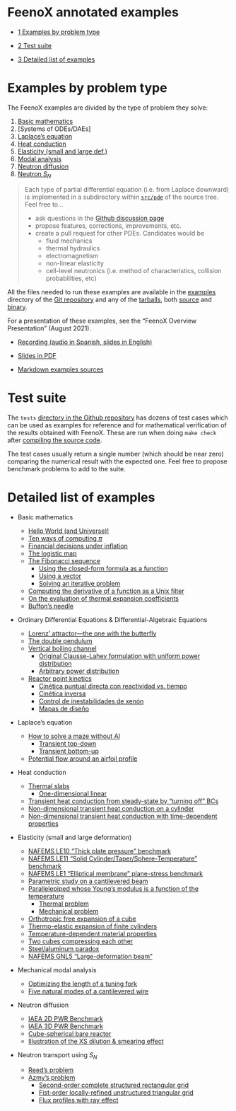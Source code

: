 # FeenoX annotated examples

- [<span class="toc-section-number">1</span> Examples by problem type]
- [<span class="toc-section-number">2</span> Test suite]
- [<span class="toc-section-number">3</span> Detailed list of examples]

  [<span class="toc-section-number">1</span> Examples by problem type]: #examples-by-problem-type
  [<span class="toc-section-number">2</span> Test suite]: #test-suite
  [<span class="toc-section-number">3</span> Detailed list of examples]:
    #detailed-list-of-examples

# Examples by problem type

The FeenoX examples are divided by the type of problem they solve:

1.  [Basic mathematics]
2.  [Systems of ODEs/DAEs]
3.  [Laplace’s equation]
4.  [Heat conduction]
5.  [Elasticity (small and large def.)]
6.  [Modal analysis]
7.  [Neutron diffusion]
8.  [Neutron $`S_N`$]

> Each type of partial differential equation (i.e. from Laplace
> downward) is implemented in a subdirectory within [`src/pde`] of the
> source tree. Feel free to…
>
> - ask questions in the [Github discussion page]
> - propose features, corrections, improvements, etc.
> - create a pull request for other PDEs. Candidates would be
>   - fluid mechanics
>   - thermal hydraulics
>   - electromagnetism
>   - non-linear elasticity
>   - cell-level neutronics (i.e. method of characteristics, collision
>     probabilities, etc)

All the files needed to run these examples are available in the
[examples] directory of the [Git repository] and any of the [tarballs],
both [source] and [binary].

For a presentation of these examples, see the “FeenoX Overview
Presentation” (August 2021).

- [Recording (audio in Spanish, slides in English)]
- [Slides in PDF]
- [Markdown examples sources]

  [Basic mathematics]: basic.md
  [Systems of ODEDAEs]: daes.markdown
  [Laplace’s equation]: laplace.md
  [Heat conduction]: thermal.md
  [Elasticity (small and large def.)]: mechanical.md
  [Modal analysis]: modal.md
  [Neutron diffusion]: neutron_diffusion.md
  [Neutron $`S_N`$]: neutron_sn.md
  [`src/pde`]: https://github.com/seamplex/feenox/tree/main/src/pdes
  [Github discussion page]: https://github.com/seamplex/feenox/discussions
  [examples]: https://github.com/seamplex/feenox/tree/main/examples
  [Git repository]: https://github.com/seamplex/feenox
  [tarballs]: https://www.seamplex.com/feenox/download.html
  [source]: https://www.seamplex.com/feenox/dist/src
  [binary]: https://www.seamplex.com/feenox/dist/linux
  [Recording (audio in Spanish, slides in English)]: https://youtu.be/-RJ5qn7E9uE
  [Slides in PDF]: https://www.seamplex.com/feenox/doc/2021-feenox.pdf
  [Markdown examples sources]: https://github.com/gtheler/2021-presentation

# Test suite

The `tests` [directory in the Github repository] has dozens of test
cases which can be used as examples for reference and for mathematical
verification of the results obtained with FeenoX. These are run when
doing `make check` after [compiling the source code].

The test cases usually return a single number (which should be near
zero) comparing the numerical result with the expected one. Feel free to
propose benchmark problems to add to the suite.

  [directory in the Github repository]: https://github.com/seamplex/feenox/tree/main/tests
  [compiling the source code]: .doc/compile.markdown

# Detailed list of examples

- Basic mathematics
  - [Hello World (and Universe)!]
  - [Ten ways of computing *π*]
  - [Financial decisions under inflation]
  - [The logistic map]
  - [The Fibonacci sequence]
    - [Using the closed-form formula as a function]
    - [Using a vector]
    - [Solving an iterative problem]
  - [Computing the derivative of a function as a Unix filter]
  - [On the evaluation of thermal expansion coefficients]
  - [Buffon’s needle]
- Ordinary Differential Equations & Differential-Algebraic Equations
  - [Lorenz’ attractor—the one with the butterfly]
  - [The double pendulum]
  - [Vertical boiling channel]
    - [Original Clausse-Lahey formulation with uniform power
      distribution]
    - [Arbitrary power distribution]
  - [Reactor point kinetics]
    - [Cinética puntual directa con reactividad vs. tiempo]
    - [Cinética inversa]
    - [Control de inestabilidades de xenón]
    - [Mapas de diseño]
- Laplace’s equation
  - [How to solve a maze without AI]
    - [Transient top-down]
    - [Transient bottom-up]
  - [Potential flow around an airfoil profile]
- Heat conduction
  - [Thermal slabs]
    - [One-dimensional linear]
  - [Transient heat conduction from steady-state by “turning off” BCs]
  - [Non-dimensional transient heat conduction on a cylinder]
  - [Non-dimensional transient heat conduction with time-dependent
    properties]
- Elasticity (small and large deformation)
  - [NAFEMS LE10 “Thick plate pressure” benchmark]
  - [NAFEMS LE11 “Solid Cylinder/Taper/Sphere-Temperature” benchmark]
  - [NAFEMS LE1 “Elliptical membrane” plane-stress benchmark]
  - [Parametric study on a cantilevered beam]
  - [Parallelepiped whose Young’s modulus is a function of the
    temperature]
    - [Thermal problem]
    - [Mechanical problem]
  - [Orthotropic free expansion of a cube]
  - [Thermo-elastic expansion of finite cylinders]
  - [Temperature-dependent material properties]
  - [Two cubes compressing each other]
  - [Steel/aluminum paradox]
  - [NAFEMS GNL5 “Large-deformation beam”]
- Mechanical modal analysis
  - [Optimizing the length of a tuning fork]
  - [Five natural modes of a cantilevered wire]
- Neutron diffusion
  - [IAEA 2D PWR Benchmark]
  - [IAEA 3D PWR Benchmark]
  - [Cube-spherical bare reactor]
  - [Illustration of the XS dilution & smearing effect]
- Neutron transport using $`S_N`$
  - [Reed’s problem]
  - [Azmy’s problem]
    - [Second-order complete structured rectangular grid]
    - [Fist-order locally-refined unstructured triangular grid]
    - [Flux profiles with ray effect]

  [Hello World (and Universe)!]: https://seamplex.com/feenox/examples/basic.html#hello-world-and-universe
  [Ten ways of computing *π*]: https://seamplex.com/feenox/examples/basic.html#ten-ways-of-computing-pi
  [Financial decisions under inflation]: https://seamplex.com/feenox/examples/basic.html#financial-decisions-under-inflation
  [The logistic map]: https://seamplex.com/feenox/examples/basic.html#the-logistic-map
  [The Fibonacci sequence]: https://seamplex.com/feenox/examples/basic.html#the-fibonacci-sequence
  [Using the closed-form formula as a function]: https://seamplex.com/feenox/examples/basic.html#using-the-closed-form-formula-as-a-function
  [Using a vector]: https://seamplex.com/feenox/examples/basic.html#using-a-vector
  [Solving an iterative problem]: https://seamplex.com/feenox/examples/basic.html#solving-an-iterative-problem
  [Computing the derivative of a function as a Unix filter]: https://seamplex.com/feenox/examples/basic.html#computing-the-derivative-of-a-function-as-a-unix-filter
  [On the evaluation of thermal expansion coefficients]: https://seamplex.com/feenox/examples/basic.html#on-the-evaluation-of-thermal-expansion-coefficients
  [Buffon’s needle]: https://seamplex.com/feenox/examples/basic.html#buffons-needle
  [Lorenz’ attractor—the one with the butterfly]: https://seamplex.com/feenox/examples/daes.html#lorenz-attractorthe-one-with-the-butterfly
  [The double pendulum]: https://seamplex.com/feenox/examples/daes.html#the-double-pendulum
  [Vertical boiling channel]: https://seamplex.com/feenox/examples/daes.html#vertical-boiling-channel
  [Original Clausse-Lahey formulation with uniform power distribution]: https://seamplex.com/feenox/examples/daes.html#original-clausse-lahey-formulation-with-uniform-power-distribution
  [Arbitrary power distribution]: https://seamplex.com/feenox/examples/daes.html#arbitrary-power-distribution
  [Reactor point kinetics]: https://seamplex.com/feenox/examples/daes.html#reactor-point-kinetics
  [Cinética puntual directa con reactividad vs. tiempo]: https://seamplex.com/feenox/examples/daes.html#cinética-puntual-directa-con-reactividad-vs.-tiempo
  [Cinética inversa]: https://seamplex.com/feenox/examples/daes.html#cinética-inversa
  [Control de inestabilidades de xenón]: https://seamplex.com/feenox/examples/daes.html#control-de-inestabilidades-de-xenón
  [Mapas de diseño]: https://seamplex.com/feenox/examples/daes.html#mapas-de-diseño
  [How to solve a maze without AI]: https://seamplex.com/feenox/examples/laplace.html#how-to-solve-a-maze-without-ai
  [Transient top-down]: https://seamplex.com/feenox/examples/laplace.html#transient-top-down
  [Transient bottom-up]: https://seamplex.com/feenox/examples/laplace.html#transient-bottom-up
  [Potential flow around an airfoil profile]: https://seamplex.com/feenox/examples/laplace.html#potential-flow-around-an-airfoil-profile
  [Thermal slabs]: https://seamplex.com/feenox/examples/thermal.html#thermal-slabs
  [One-dimensional linear]: https://seamplex.com/feenox/examples/thermal.html#one-dimensional-linear
  [Transient heat conduction from steady-state by “turning off” BCs]: https://seamplex.com/feenox/examples/thermal.html#transient-heat-conduction-from-steady-state-by-turning-off-bcs
  [Non-dimensional transient heat conduction on a cylinder]: https://seamplex.com/feenox/examples/thermal.html#non-dimensional-transient-heat-conduction-on-a-cylinder
  [Non-dimensional transient heat conduction with time-dependent properties]:
    https://seamplex.com/feenox/examples/thermal.html#non-dimensional-transient-heat-conduction-with-time-dependent-properties
  [NAFEMS LE10 “Thick plate pressure” benchmark]: https://seamplex.com/feenox/examples/mechanical.html#nafems-le10-thick-plate-pressure-benchmark
  [NAFEMS LE11 “Solid Cylinder/Taper/Sphere-Temperature” benchmark]: https://seamplex.com/feenox/examples/mechanical.html#nafems-le11-solid-cylindertapersphere-temperature-benchmark
  [NAFEMS LE1 “Elliptical membrane” plane-stress benchmark]: https://seamplex.com/feenox/examples/mechanical.html#nafems-le1-elliptical-membrane-plane-stress-benchmark
  [Parametric study on a cantilevered beam]: https://seamplex.com/feenox/examples/mechanical.html#parametric-study-on-a-cantilevered-beam
  [Parallelepiped whose Young’s modulus is a function of the temperature]:
    https://seamplex.com/feenox/examples/mechanical.html#parallelepiped-whose-youngs-modulus-is-a-function-of-the-temperature
  [Thermal problem]: https://seamplex.com/feenox/examples/mechanical.html#thermal-problem
  [Mechanical problem]: https://seamplex.com/feenox/examples/mechanical.html#mechanical-problem
  [Orthotropic free expansion of a cube]: https://seamplex.com/feenox/examples/mechanical.html#orthotropic-free-expansion-of-a-cube
  [Thermo-elastic expansion of finite cylinders]: https://seamplex.com/feenox/examples/mechanical.html#thermo-elastic-expansion-of-finite-cylinders
  [Temperature-dependent material properties]: https://seamplex.com/feenox/examples/mechanical.html#temperature-dependent-material-properties
  [Two cubes compressing each other]: https://seamplex.com/feenox/examples/mechanical.html#two-cubes-compressing-each-other
  [Steel/aluminum paradox]: https://seamplex.com/feenox/examples/mechanical.html#steelaluminum-paradox
  [NAFEMS GNL5 “Large-deformation beam”]: https://seamplex.com/feenox/examples/mechanical.html#nafems-gnl5-large-deformation-beam
  [Optimizing the length of a tuning fork]: https://seamplex.com/feenox/examples/modal.html#optimizing-the-length-of-a-tuning-fork
  [Five natural modes of a cantilevered wire]: https://seamplex.com/feenox/examples/modal.html#five-natural-modes-of-a-cantilevered-wire
  [IAEA 2D PWR Benchmark]: https://seamplex.com/feenox/examples/neutron_diffusion.html#iaea-2d-pwr-benchmark
  [IAEA 3D PWR Benchmark]: https://seamplex.com/feenox/examples/neutron_diffusion.html#iaea-3d-pwr-benchmark
  [Cube-spherical bare reactor]: https://seamplex.com/feenox/examples/neutron_diffusion.html#cube-spherical-bare-reactor
  [Illustration of the XS dilution & smearing effect]: https://seamplex.com/feenox/examples/neutron_diffusion.html#illustration-of-the-xs-dilution-smearing-effect
  [Reed’s problem]: https://seamplex.com/feenox/examples/neutron_sn.html#reeds-problem
  [Azmy’s problem]: https://seamplex.com/feenox/examples/neutron_sn.html#azmys-problem
  [Second-order complete structured rectangular grid]: https://seamplex.com/feenox/examples/neutron_sn.html#second-order-complete-structured-rectangular-grid
  [Fist-order locally-refined unstructured triangular grid]: https://seamplex.com/feenox/examples/neutron_sn.html#fist-order-locally-refined-unstructured-triangular-grid
  [Flux profiles with ray effect]: https://seamplex.com/feenox/examples/neutron_sn.html#flux-profiles-with-ray-effect
